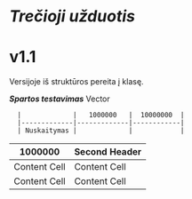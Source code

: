 # ***Trečioji užduotis*** 
# v1.1
 Versijoje iš struktūros pereita į klasę.
 
 ***Spartos testavimas***
 Vector
 
      |             |   1000000   |  10000000  |
      |-------------|-------------|------------|
      | Nuskaitymas |             |            |


|    1000000    | Second Header |
| ------------- | ------------- |
| Content Cell  | Content Cell  |
| Content Cell  | Content Cell  |
